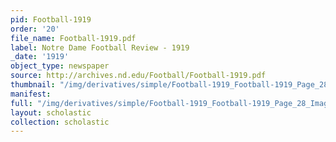 ```yaml
---
pid: Football-1919
order: '20'
file_name: Football-1919.pdf
label: Notre Dame Football Review - 1919
_date: '1919'
object_type: newspaper
source: http://archives.nd.edu/Football/Football-1919.pdf
thumbnail: "/img/derivatives/simple/Football-1919_Football-1919_Page_28_Image_0001/thumbnail.jpg"
manifest:
full: "/img/derivatives/simple/Football-1919_Football-1919_Page_28_Image_0001/fullwidth.jpg"
layout: scholastic
collection: scholastic
---
```

